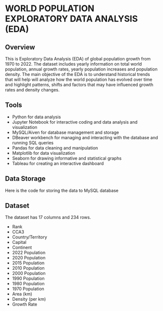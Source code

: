 # WORLD POPULATION EXPLORATORY DATA ANALYSIS (EDA)
## Overview
This is Exploratory Data Analysis (EDA) of global population growth from 1970 to 2022. The dataset includes yearly information on total world population, annual growth rates, yearly population increases and population density. The main objective of the EDA is to understand historical trends that will help will analyze how the world population has evolved over time and highlight patterns, shifts and factors that may have influenced growth rates and density changes.
## Tools
* Python for data analysis
* Jupyter Notebook for interactive coding and data analysis and visualization
* MySQL/Aiven for database management and storage
* DBeaver workbench for managing and interacting with the database and running SQL queries
* Pandas for data cleaning and manipulation
* Matplotlib for data visualization
* Seaborn for drawing informative and statistical graphs
* Tableau for creating an interactive dashboard
## Data Storage
Here is the code for storing the data to MySQL database
## Dataset
The dataset has 17 columns and 234 rows.
* Rank
* CCA3
* Country/Territory
* Capital
* Continent
* 2022 Population
* 2020 Population
* 2015 Population
* 2010 Population
* 2000 Population
* 1990 Population
* 1980 Population
* 1970 Population
* Area (km)
* Density (per km)
* Growth Rate

